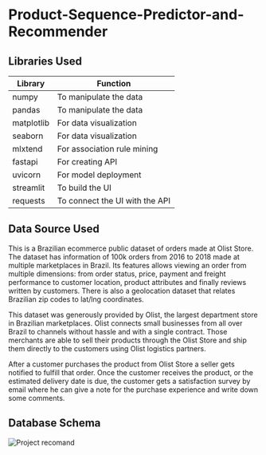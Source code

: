 # Product-Sequence-Predictor-and-Recommender
## Libraries Used
| Library | Function |
| --- | --- |
| numpy | To manipulate the data |
| pandas| To manipulate the data|
| matplotlib |For data visualization |
| seaborn| For data visualization |
| mlxtend| For association rule mining |
| fastapi | For creating API |
| uvicorn | 	For model deployment |
| streamlit| To build the UI |
| requests | To connect the UI with the API |

## Data Source Used

This is a Brazilian ecommerce public dataset of orders made at Olist Store. The dataset has information of 100k orders from 2016 to 2018 made at multiple marketplaces in Brazil. Its features allows viewing an order from multiple dimensions: from order status, price, payment and freight performance to customer location, product attributes and finally reviews written by customers. There is also a geolocation dataset that relates Brazilian zip codes to lat/lng coordinates.

This dataset was generously provided by Olist, the largest department store in Brazilian marketplaces. Olist connects small businesses from all over Brazil to channels without hassle and with a single contract. Those merchants are able to sell their products through the Olist Store and ship them directly to the customers using Olist logistics partners.

After a customer purchases the product from Olist Store a seller gets notified to fulfill that order. Once the customer receives the product, or the estimated delivery date is due, the customer gets a satisfaction survey by email where he can give a note for the purchase experience and write down some comments.

## Database Schema

![Project recomand](https://user-images.githubusercontent.com/75934644/178632262-2b5fe4c4-94e7-4929-a072-bc1345654412.png)
